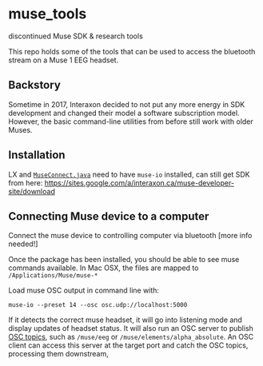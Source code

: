 # muse_tools
discontinued Muse SDK &amp; research tools

This repo holds some of the tools that can be used to access the bluetooth stream
on a Muse 1 EEG headset.

## Backstory
Sometime in 2017, Interaxon decided to not put any more energy in SDK development
and changed their model a software subscription model. However, the basic command-line
utilities from before still work with older Muses.

## Installation

LX and [`MuseConnect.java`](https://github.com/DrBrainlove/Mimsy/blob/master/MuseConnect.pde) need to have `muse-io` installed, can still get SDK from here:
https://sites.google.com/a/interaxon.ca/muse-developer-site/download

## Connecting Muse device to a computer

Connect the muse device to controlling computer via bluetooth
[more info needed!]

Once the package has been installed, you should be able to see muse commands available.
In Mac OSX, the files are mapped to `/Applications/Muse/muse-*`


Load muse OSC output in command line with:
```
muse-io --preset 14 --osc osc.udp://localhost:5000
```
If it detects the correct muse headset, it will go into listening mode and display updates of headset status. It will also run an OSC server to publish [OSC topics](https://sites.google.com/a/interaxon.ca/muse-developer-site/museio/osc-paths/3-4-0), such as `/muse/eeg` or `/muse/elements/alpha_absolute`. An OSC client can access this server at the target port and catch the OSC topics, processing them downstream,
